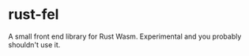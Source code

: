 # rust-fel

A small front end library for Rust Wasm. Experimental and you probably shouldn't use it.
